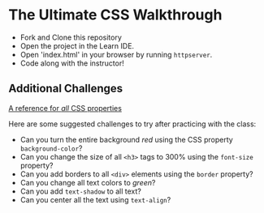 # The Ultimate CSS Walkthrough

+ Fork and Clone this repository
+ Open the project in the Learn IDE.
+ Open 'index.html' in your browser by running `httpserver`.
+ Code along with the instructor!

## Additional Challenges

[A reference for _all_ CSS properties](https://www.w3schools.com/cssref/default.asp)

Here are some suggested challenges to try after practicing with the class:

* Can you turn the entire background _red_ using the CSS property `background-color`?
* Can you change the size of all `<h3>` tags to 300% using the `font-size` property?
* Can you add borders to all `<div>` elements using the `border` property?
* Can you change all text colors to _green_?
* Can you add `text-shadow` to all text?
* Can you center all the text using `text-align`?
